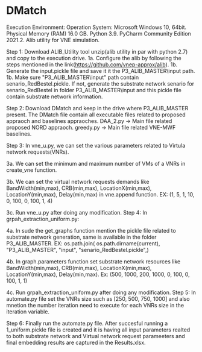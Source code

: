# DMatch
Execution Environment:
Operation System: Microsoft Windows 10, 64bit.
Physical Memory (RAM) 16.0 GB.
Python 3.9.
PyCharm Community Edition 2021.2.
Alib utility for VNE simulation.

Step 1: Download ALIB_Utility tool unzip(alib utility in par with python 2.7) and copy to the execution drive. 1a. Configure the alib by following the steps mentioned in the link(https://github.com/vnep-approx/alib). 1b. Generate the input.pickle file and save it it the P3_ALIB_MASTER\input path. 1b. Make sure "P3_ALIB_MASTER\input" path contain senario_RedBestel.pickle. If not, generate the substrate network senario for senario_RedBestel in folder P3_ALIB_MASTER\input and this pickle file contain substrate network information.

Step 2: Download DMatch and keep in the drive where P3_ALIB_MASTER present. The DMatch file contain all executable files related to proposed appraoch and baselines appraoches. DAA_2.py -> Main file related proposed NORD appraoch.
greedy.py -> Main file related VNE-MWF baselines.


Step 3: In vne_u.py, we can set the various parameters related to Virtula network requests(VNRs).

3a. We can set the minimum and maximum number of VMs of a VNRs in create_vne function.

3b. We can set the virtual network requests demands like BandWidth(min,max), CRB(min,max), LocationX(min,max), LocationY(min,max), Delay(min,max) in vne.append function. 
EX: (1, 5, 1, 10, 0, 100, 0, 100, 1, 4) 

3c. Run vne_u.py after doing any modification.
Step 4: In grpah_extraction_uniform.py:

4a. In sude the get_graphs function mention the pickle file related to substrate network generation, same is available in the folder P3_ALIB_MASTER.
EX:
 os.path.join(
        os.path.dirname(current),
        "P3_ALIB_MASTER",
        "input",
        "senario_RedBestel.pickle",)

4b. In graph.parameters function  set substrate network resources like BandWidth(min,max), CRB(min,max), LocationX(min,max), LocationY(min,max), Delay(min,max). 
	Ex: (500, 1000, 200, 1000, 0, 100, 0, 100, 1, 1)

4c. Run grpah_extraction_uniform.py after doing any modification.
Step 5: In automate.py file set the VNRs size such as [250, 500, 750, 1000] and also mnetion the number iteration need to execute for each VNRs size in the iteration variable.

Step 6: Finally run the automate.py file. After succesful running a 1_uniform.pickle file is created and it is having all input parameters realted to both substrate network and Virtual network request parameeters and final embedding results are captured in the Results.xlsx.

